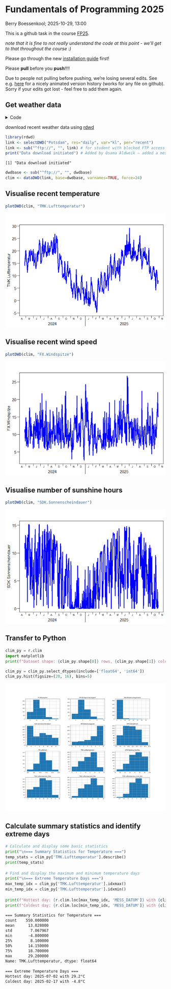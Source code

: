 # Fundamentals of Programming 2025
Berry Boessenkool;
2025-10-29, 13:00

This is a github task in the course
[FP25](https://open.hpi.de/courses/hpi-dh-fprog2025).

*note that it is fine to not really understand the code at this point -
we’ll get to that throughout the course :)*

Please go through the new [installation
guide](https://github.com/brry/fpsetup#software-installation-guide)
first!

Please **pull** before you **push**!!!!

Due to people not pulling before pushing, we’re losing several edits.
See
e.g. [here](https://github.githistory.xyz/brry/FP25/blob/main/README.qmd)
for a nicely animated version history (works for any file on github).
Sorry if your edits got lost - feel free to add them again.

## Get weather data

<details class="code-fold">
<summary>Code</summary>

``` r
if(!requireNamespace("rdwd", quietly=TRUE))
    install.packages("rdwd")
rdwd::updateRdwd()
```

</details>

download recent weather data using
[rdwd](https://bookdown.org/brry/rdwd/)

``` r
library(rdwd)
link <- selectDWD("Potsdam", res="daily", var="kl", per="recent")
link <- sub("^ftp://", "", link) # for student with blocked FTP access
print("Data download initiated") # Added by Osama Aldweik – added a message to confirm download start
```

    [1] "Data download initiated"

``` r
dwdbase <- sub("^ftp://", "", dwdbase)
clim <- dataDWD(link, base=dwdbase, varnames=TRUE, force=24)
```

## Visualise recent temperature

``` r
plotDWD(clim, "TMK.Lufttemperatur")
```

![](README_files/figure-commonmark/plot_clim-1.png)

## Visualise recent wind speed

``` r
plotDWD(clim, "FX.Windspitze")
```

![](README_files/figure-commonmark/plot_wind_speed-1.png)

## Visualise number of sunshine hours

``` r
plotDWD(clim, "SDK.Sonnenscheindauer")
```

![](README_files/figure-commonmark/plot_sunshine_hours-1.png)

## Transfer to Python

``` python
clim_py = r.clim
import matplotlib
print(f"Dataset shape: {clim_py.shape[0]} rows, {clim_py.shape[1]} columns")
```

``` python
clim_py = clim_py.select_dtypes(include=['float64', 'int64'])
clim_py.hist(figsize=(20, 16), bins=5)
```

![](README_files/figure-commonmark/histograms-1.png)

## Calculate summary statistics and identify extreme days

``` python
# Calculate and display some basic statistics
print("\n=== Summary Statistics for Temperature ===")
temp_stats = clim_py['TMK.Lufttemperatur'].describe()
print(temp_stats)

# Find and display the maximum and minimum temperature days
print("\n=== Extreme Temperature Days ===")
max_temp_idx = clim_py['TMK.Lufttemperatur'].idxmax()
min_temp_idx = clim_py['TMK.Lufttemperatur'].idxmin()

print(f"Hottest day: {r.clim.loc[max_temp_idx, 'MESS_DATUM']} with {clim_py.loc[max_temp_idx, 'TMK.Lufttemperatur']:.1f}°C")
print(f"Coldest day: {r.clim.loc[min_temp_idx, 'MESS_DATUM']} with {clim_py.loc[min_temp_idx, 'TMK.Lufttemperatur']:.1f}°C")
```


    === Summary Statistics for Temperature ===
    count    550.000000
    mean      13.028000
    std        7.067967
    min       -4.800000
    25%        8.100000
    50%       14.150000
    75%       18.700000
    max       29.200000
    Name: TMK.Lufttemperatur, dtype: float64

    === Extreme Temperature Days ===
    Hottest day: 2025-07-02 with 29.2°C
    Coldest day: 2025-02-17 with -4.8°C

